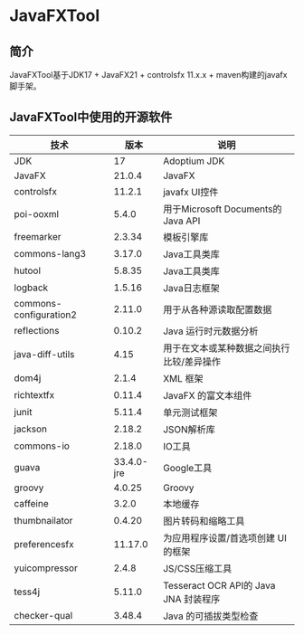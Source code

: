 # JavaFXTool

## 简介

JavaFXTool基于JDK17 + JavaFX21 + controlsfx 11.x.x + maven构建的javafx脚手架。

## JavaFXTool中使用的开源软件

| 技术                     | 版本         | 说明                               |
|------------------------|------------|----------------------------------|
| JDK                    | 17         | Adoptium JDK                              |
| JavaFX                 | 21.0.4     | JavaFX                           |
| controlsfx             | 11.2.1     | javafx UI控件                      |
| poi-ooxml              | 5.4.0      | 用于Microsoft Documents的Java API   |
| freemarker             | 2.3.34     | 模板引擎库                            |
| commons-lang3          | 3.17.0     | Java工具类库                         |
| hutool                 | 5.8.35     | Java工具类库                         |
| logback                | 1.5.16     | Java日志框架                         |
| commons-configuration2 | 2.11.0     | 用于从各种源读取配置数据                     |
| reflections            | 0.10.2     | Java 运行时元数据分析                    |
| java-diff-utils        | 4.15       | 用于在文本或某种数据之间执行比较/差异操作            |
| dom4j                  | 2.1.4      | XML 框架                           |
| richtextfx             | 0.11.4     | JavaFX 的富文本组件                    |
| junit                  | 5.11.4     | 单元测试框架                           |
| jackson                | 2.18.2     | JSON解析库                          |
| commons-io             | 2.18.0     | IO工具                             |
| guava                  | 33.4.0-jre | Google工具                         |
| groovy                 | 4.0.25     | Groovy                           |
| caffeine               | 3.2.0      | 本地缓存                             |
| thumbnailator          | 0.4.20     | 图片转码和缩略工具                        |
| preferencesfx          | 11.17.0    | 为应用程序设置/首选项创建 UI 的框架             |
| yuicompressor          | 2.4.8      | JS/CSS压缩工具                       |
| tess4j                 | 5.11.0     | Tesseract OCR API的 Java JNA 封装程序 |
| checker-qual           | 3.48.4     | Java 的可插拔类型检查                    |

